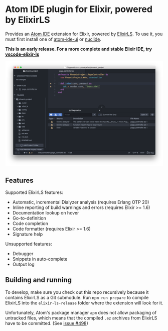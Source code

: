 # Atom IDE plugin for Elixir, powered by ElixirLS

Provides an [Atom IDE](https://ide.atom.io/) extension for Elixir, powered by [ElixirLS](https://github.com/JakeBecker/elixir-ls). To use it, you must first install one of [atom-ide-ui](https://atom.io/packages/atom-ide-ui) or [nuclide](https://atom.io/packages/nuclide).

**This is an early release. For a more complete and stable Elixir IDE, try [vscode-elixir-ls](https://github.com/JakeBecker/vscode-elixir-ls)**

![Screenshot](https://raw.githubusercontent.com/JakeBecker/ide-elixir/master/images/screenshot.png)

## Features

Supported ElixirLS features:

- Automatic, incremental Dialyzer analysis (requires Erlang OTP 20)
- Inline reporting of build warnings and errors (requires Elixir >= 1.6)
- Documentation lookup on hover
- Go-to-definition
- Code completion
- Code formatter (requires Elixir >= 1.6)
- Signature help

Unsupported features:

- Debugger
- Snippets in auto-complete
- Output log

## Building and running

To develop, make sure you check out this repo recursively because it contains ElixirLS as a Git submodule. Run `npm run prepare` to compile ElixirLS into the `elixir-ls-release` folder where the extension will look for it.

Unfortunately, Atom's package manager `apm` does not allow packaging of untracked files, which means that the compiled `.ez` archives from ElixirLS have to be committed. (See [issue #498](https://github.com/atom/apm/issues/498))
